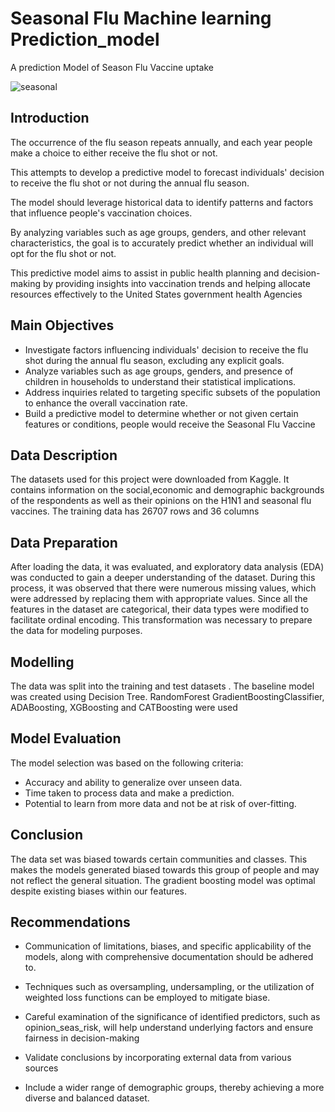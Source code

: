 # Seasonal Flu Machine learning Prediction_model
A prediction Model of Season Flu Vaccine uptake

![seasonal](https://wwwassets.rand.org/content/rand/pubs/research_briefs/RB9572/jcr:content/par/teaser.fit.0x1200.jpeg/1495291580551.jpeg)
## Introduction
The occurrence of the flu season repeats annually, and each year people make a choice to either receive the flu shot or not.

This attempts to develop a predictive model to forecast individuals' decision to receive the flu shot or not during the annual flu season.

The model should leverage historical data to identify patterns and factors that influence people's vaccination choices.

By analyzing variables such as age groups, genders, and other relevant characteristics, the goal is to accurately predict whether an individual will opt for the flu shot or not.

This predictive model aims to assist in public health planning and decision-making by providing insights into vaccination trends and helping allocate resources effectively to the United States government health Agencies

## Main Objectives
- Investigate factors influencing individuals' decision to receive the flu shot during the annual flu season, excluding any explicit goals.
- Analyze variables such as age groups, genders, and presence of children in households to understand their statistical implications.
- Address inquiries related to targeting specific subsets of the population to enhance the overall vaccination rate.
- Build a predictive model to determine whether or not given certain features or conditions, people would receive the Seasonal Flu Vaccine

## Data Description
The datasets used for this project were downloaded from Kaggle. 
It contains information on the social,economic and demographic backgrounds of the respondents as well as their opinions on the H1N1 and seasonal flu vaccines. 
The training data has 26707 rows and 36 columns

## Data Preparation
After loading the data, it was evaluated, and exploratory data analysis (EDA) was conducted to gain a deeper understanding of the dataset. 
During this process, it was observed that there were numerous missing values, which were addressed by replacing them with appropriate values. 
Since all the features in the dataset are categorical, their data types were modified to facilitate ordinal encoding. 
This transformation was necessary to prepare the data for modeling purposes.

## Modelling
The data was split into the training and test datasets . The baseline model was created using Decision Tree. 
RandomForest GradientBoostingClassifier, ADABoosting, XGBoosting and CATBoosting were used

## Model Evaluation
The model selection was based on the following criteria:

- Accuracy and ability to generalize over unseen data.
- Time taken to process data and make a prediction.
- Potential to learn from more data and not be at risk of over-fitting.

## Conclusion
The data set was biased towards certain communities and classes.
This makes the models generated biased towards this group of people and may not reflect the general situation.
The gradient boosting model was optimal despite existing biases within our features.

## Recommendations

- Communication of limitations, biases, and specific applicability of the models, along with comprehensive documentation should be adhered to.

- Techniques such as oversampling, undersampling, or the utilization of weighted loss functions can be employed to mitigate biase.

- Careful examination of the significance of identified predictors, such as opinion_seas_risk, will help understand underlying factors and ensure fairness in decision-making

- Validate conclusions by incorporating external data from various sources

- Include a wider range of demographic groups, thereby achieving a more diverse and balanced dataset.
